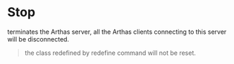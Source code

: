 Stop
===

terminates the Arthas server, all the Arthas clients connecting to this server will be disconnected.

> the class redefined by redefine command will not be reset.

